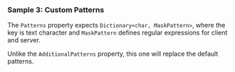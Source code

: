 ### Sample 3: Custom Patterns

The `Patterns` property expects `Dictionary<char, MaskPattern>`, where the key is text character and `MaskPattern` defines regular expressions for client and server.

Unlike the `AdditionalPatterns` property, this one will replace the default patterns.
